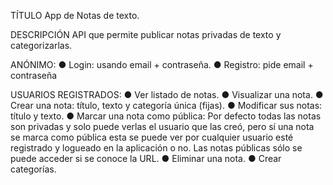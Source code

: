 TÍTULO
App de Notas de texto.

DESCRIPCIÓN
API que permite publicar notas privadas de texto y categorizarlas.

ANÓNIMO:
● Login: usando email + contraseña.
● Registro: pide email + contraseña

USUARIOS REGISTRADOS:
● Ver listado de notas.
● Visualizar una nota.
● Crear una nota: título, texto y categoría única (fijas).
● Modificar sus notas: título y texto.
● Marcar una nota como pública:
Por defecto todas las notas son privadas y solo puede verlas el usuario que las creó, pero sí una nota se marca como pública esta se puede ver por cualquier usuario esté registrado y logueado en la aplicación o no. Las notas públicas sólo se puede acceder si se conoce la URL.
● Eliminar una nota.
● Crear categorías.
